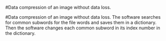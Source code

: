 #Data compression of an image without data loss.

#Data compression of an image without data loss.
The software searches for common subwords for the file words and saves them in a dictionary. 
Then the software changes each common subword in its index number in the dictionary.
